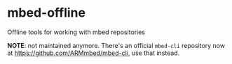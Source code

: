 mbed-offline
============

Offline tools for working with mbed repositories

**NOTE**: not maintained anymore. There's an official `mbed-cli` repository now at https://github.com/ARMmbed/mbed-cli, use that instead.
